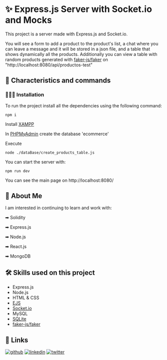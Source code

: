 
# ✨ Express.js Server with Socket.io and Mocks

This project is a server made with Express.js and Socket.io.

You will see a form to add a product to the product's list, a chat where you can leave a message and it will be stored in a json file,
and a table that shows dynamically all the products. Additionally you can view a table with random products generated with [faker-js/faker](https://www.npmjs.com/package/@faker-js/faker) on "http://localhost:8080/api/productos-test"
 
## 🔧 Characteristics and commands
### 👨🏻‍💻 Installation
To run the project install all the dependencies using the following command:

`npm i`

Install [XAMPP](https://www.apachefriends.org/)

In [PHPMyAdmin](http://localhost/phpmyadmin/) create the database 'ecommerce'

Execute

`node ./dataBase/create_products_table.js`

You can start the server with:

`npm run dev`

You can see the main page on http://localhost:8080/

## 🚀 About Me
I am interested in continuing to learn and work with:

➡ Solidity

➡ Express.js

➡ Node.js

➡ React.js

➡ MongoDB


## 🛠 Skills used on this project
* Express.js
* Node.js
* HTML & CSS
* [EJS](https://ejs.co/)
* [Socket.io](https://socket.io/)
* MySQL
* [SQLite](https://www.sqlite.org/index.html)
* [faker-js/faker](https://www.npmjs.com/package/@faker-js/faker)




## 🔗 Links
[![github](https://img.shields.io/badge/github-000?style=for-the-badge&logo=ko-fi&logoColor=white)](https://github.com/MartinIglesias86) 
[![linkedin](https://img.shields.io/badge/linkedin-0A66C2?style=for-the-badge&logo=linkedin&logoColor=white)](https://www.linkedin.com/in/martin-iglesias86)
[![twitter](https://img.shields.io/badge/twitter-1DA1F2?style=for-the-badge&logo=twitter&logoColor=white)](https://twitter.com/Martin_codes86)

